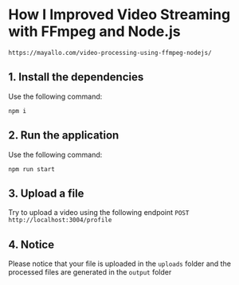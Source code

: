 # How I Improved Video Streaming with FFmpeg and Node.js

```
https://mayallo.com/video-processing-using-ffmpeg-nodejs/
```

## 1. Install the dependencies

Use the following command:

```
npm i
```

## 2. Run the application

Use the following command:

```
npm run start
```

## 3. Upload a file

Try to upload a video using the following endpoint
`POST http://localhost:3004/profile`

## 4. Notice

Please notice that your file is uploaded in the `uploads` folder
and the processed files are generated in the `output` folder
